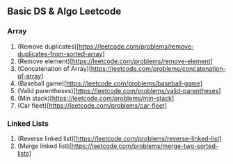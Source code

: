 ## Basic DS & Algo Leetcode

### Array

1. (Remove duplicates)[https://leetcode.com/problems/remove-duplicates-from-sorted-array]
2. (Remove element)[https://leetcode.com/problems/remove-element]
3. (Concatenation of Array)[https://leetcode.com/problems/concatenation-of-array]
4. (Baseball game)[https://leetcode.com/problems/baseball-game]
5. (Valid parentheses)[https://leetcode.com/problems/valid-parentheses]
6. (Min stack)[https://leetcode.com/problems/min-stack]
7. (Car fleet)[https://leetcode.com/problems/car-fleet]

### Linked Lists

1. (Reverse linked list)[https://leetcode.com/problems/reverse-linked-list]
2. (Merge linked list)[https://leetcode.com/problems/merge-two-sorted-lists]